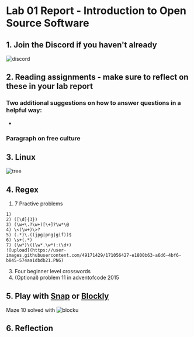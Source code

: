 # Lab 01 Report - Introduction to Open Source Software
## 1. Join the Discord if you haven't already 
  ![discord](https://user-images.githubusercontent.com/49171429/170727491-d9d611ce-8d28-4046-9fb4-125aab9dcc6a.PNG)
## 2. Reading assignments - make sure to reflect on these in your lab report 
### Two additional suggestions on how to answer questions in a helpful way:
- 

### Paragraph on free culture

## 3. Linux
![tree](https://user-images.githubusercontent.com/49171429/170733559-3930034d-2463-41ce-9d1f-65367b93dc14.PNG)

## 4. Regex
1. 7 Practive problems
```
1)
2) ([\d]{3})
3) (\w+\.?\w+)[\+]?\w*\@
4) \<(\w+)\>?
5) (.*)\.((jpg|png|gif))$
6) \s+(.*)
7) (\w*)\((\w*.\w*):(\d+)
![upload](https://user-images.githubusercontent.com/49171429/171056427-e1800b63-a6d6-4bf6-b845-574aa1dbdb21.PNG)

```
3. Four beginner level crosswords
4. (Optional) problem 11 in adventofcode 2015

## 5. Play with [Snap](http://snap.berkeley.edu/) or [Blockly](https://blockly-games.appspot.com/)
Maze 10 solved with
![blocku](https://user-images.githubusercontent.com/49171429/170736409-f1a64664-6723-4f09-98ed-2d9b5846cb91.PNG)

## 6. Reflection
